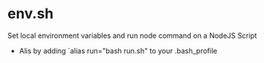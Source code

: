 env.sh
===

Set local environment variables and run node command on a NodeJS Script

* Alis by adding `alias run="bash run.sh" to your .bash_profile

